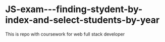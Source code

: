 # JS-exam---finding-stydent-by-index-and-select-students-by-year
This is repo with coursework for web full stack developer
